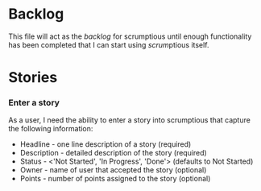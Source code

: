 Backlog
=======
This file will act as the *backlog* for scrumptious until enough functionality
has been completed that I can start using *scrum*ptious itself.

# Stories

### Enter a story
As a user, I need the ability to enter a story into scrumptious that capture the following information:

* Headline - one line description of a story (required)
* Description - detailed description of the story (required)
* Status - <'Not Started', 'In Progress', 'Done'> (defaults to Not Started)
* Owner - name of user that accepted the story (optional)
* Points - number of points assigned to the story (optional)

